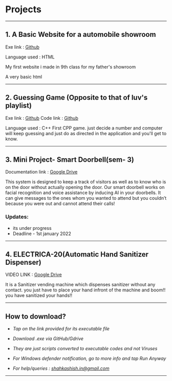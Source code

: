 # Projects

<hr />

## 1. A Basic Website for a automobile showroom

Exe link : [Github](https://github.com/shahkashish/temp) 

Language used : HTML

My first website i made in 9th class for my father's showroom

A very basic html

<hr />

## 2. Guessing Game (Opposite to that of luv's playlist)

Exe link : [Github](https://github.com/shahkashish/projects/blob/main/gussing_game/guessing_game_user.exe) 
Code link : [Github](https://github.com/shahkashish/projects/blob/main/gussing_game/guessing_game_user.cpp)

Language used : C++
First CPP game. just decide a number and computer will keep guessing and just do as directed in the application and you'll get to know.

<hr />

## 3. Mini Project- Smart Doorbell(sem- 3)

Documentation link : [Google Drive](https://drive.google.com/drive/folders/1rzZPi5tPrFP9_8STlzdeiBJq2zZvsNgn?usp=sharing)

This system is designed to keep a track of visitors as well as to know who is on the door without actually opening the door. Our smart doorbell works on facial recognition and voice assistance by inducing AI in your doorbells. It can give messages to the ones whom you wanted to attend but you couldn’t because you were out and cannot attend their calls!


### Updates:

- its under progress
- Deadline - 1st january 2022

<hr />

## 4. ELECTRICA-20(Automatic Hand Sanitizer Dispenser)

VIDEO LINK : [Google Drive](https://drive.google.com/file/d/1V4DoVPmraWVinj0igkYky7GqJW6w7E4V/view?usp=sharing)

It is a Sanitizer vending machine which dispenses sanitizer without any contact. you just have to place your hand infront of the machine and boom!! you have sanitized your hands!!






<hr />


## How to download?

- _Tap on the link provided for its executable file_

- _Download .exe via GitHub/Gdrive_

- _They are just scripts converted to executable codes and not Viruses_

- _For Windows defender notification, go to more info and tap Run Anyway_

- _For help/queries : [shahkashish.in@gmail.com](shahkashish.in@gmail.com)_



<hr />
